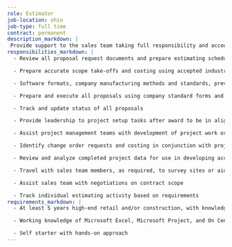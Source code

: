 ```yaml
---
role: Estimator
job-location: ohio
job-type: full time
contract: permanent
description_markdown: |
 Provide support to the sales team taking full responsibility and accountability for estimating material, labor, and installation costs from receipt of project drawings to the final proposal. This effort will be provided through strong teamwork, exceptional management skills and attention to detail, knowledge of woodworking materials, manufacturing techniques, and installation costs.
responsibilities_markdown: |
  - Review all proposal request documents and prepare estimating schedules and process

  - Prepare accurate scope take-offs and costing using accepted industry standards in conjunction with company

  - Software formats, company manufacturing methods and standards, previous project histories, and installation factors

  - Prepare and execute all proposals using company standard forms and collaterals

  - Track and update status of all proposals

  - Provide leadership to project setup tasks after award to be in alignment with Merritt standards.

  - Assist project management teams with development of project work order scopes and values, this will be a joint task

  - Identify change order requests and costing in conjunction with project management teams

  - Review and analyze completed project data for use in developing accurate material, manufacturing, and install factors

  - Travel with sales team members, as required, to survey sites or aid in presentation/ close of a given project

  - Assist sales team with negotiations on contract scope

  - Track individual estimating activity based on requirements
requirements_markdown: |
  - At least 5 years high-end retail and/or construction, with knowledge of high-end residential

  - Working knowledge of Microsoft Excel, Microsoft Project, and On Center Takeoff software

  - Self starter with hands-on approach
---
```



